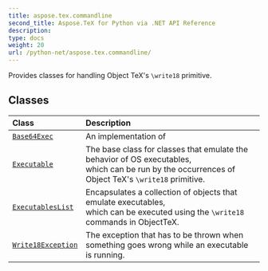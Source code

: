 ```yaml
---
title: aspose.tex.commandline
second_title: Aspose.TeX for Python via .NET API Reference
description: 
type: docs
weight: 20
url: /python-net/aspose.tex.commandline/
---
```



Provides classes for handling Object TeX's `\write18` primitive.

## Classes
| Class | Description |
| :- | :- |
| [`Base64Exec`](/tex/python-net/aspose.tex.commandline/base64exec/) | An implementation of |
| [`Executable`](/tex/python-net/aspose.tex.commandline/executable/) | The base class for classes that emulate the behavior of OS executables,<br/>            which can be run by the occurrences of Object TeX's `\write18` primitive. |
| [`ExecutablesList`](/tex/python-net/aspose.tex.commandline/executableslist/) | Encapsulates a collection of objects that emulate executables,<br/>            which can be executed using the `\write18` commands in ObjectTeX. |
| [`Write18Exception`](/tex/python-net/aspose.tex.commandline/write18exception/) | The exception that has to be thrown when something goes wrong while an executable is running. |
